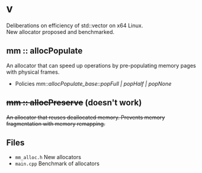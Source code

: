 # v
Deliberations on efficiency of std::vector on x64 Linux.  
New allocator proposed and benchmarked.

## mm :: allocPopulate
An allocator that can speed up operations by pre-populating memory pages with physical frames.
- Policies *mm::allocPopulate_base::popFull | popHalf | popNone*

## ~~mm :: allocPreserve~~ (doesn't work)
~~An allocator that reuses deallocated memory. Prevents memory fragmentation with memory remapping.~~

## Files
- `mm_alloc.h` New allocators
- `main.cpp` Benchmark of allocators

